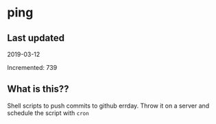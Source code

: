 # ping

## Last updated
2019-03-12

Incremented: 739

## What is this??
Shell scripts to push commits to github errday. Throw it on a server and schedule the script with `cron`
